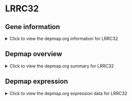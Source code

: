 <h1>LRRC32</h1>

<h2>Gene information</h2>
<details>
  <summary>Click to view the depmap.org information for LRRC32</summary>
  <iframe src="https://depmap.org/portal/gene/LRRC32?tab=about" style="border:none;width:100%;height:800px"></iframe>
</details>

<h2>Depmap overview</h2>
<details>
  <summary>Click to view the depmap.org summary for LRRC32</summary>
  <iframe src="https://depmap.org/portal/gene/LRRC32?tab=overview" style="border:none;width:100%;height:800px"></iframe>
</details>

<h2>Depmap expression</h2>
<details>
  <summary>Click to view the depmap.org expression data for LRRC32</summary>
  <iframe src="https://depmap.org/portal/gene/LRRC32?tab=characterization" style="border:none;width:100%;height:800px"></iframe>
</details>


<!--
<h2>Reactome Pathway diagram</h2>
PNAME
-->


